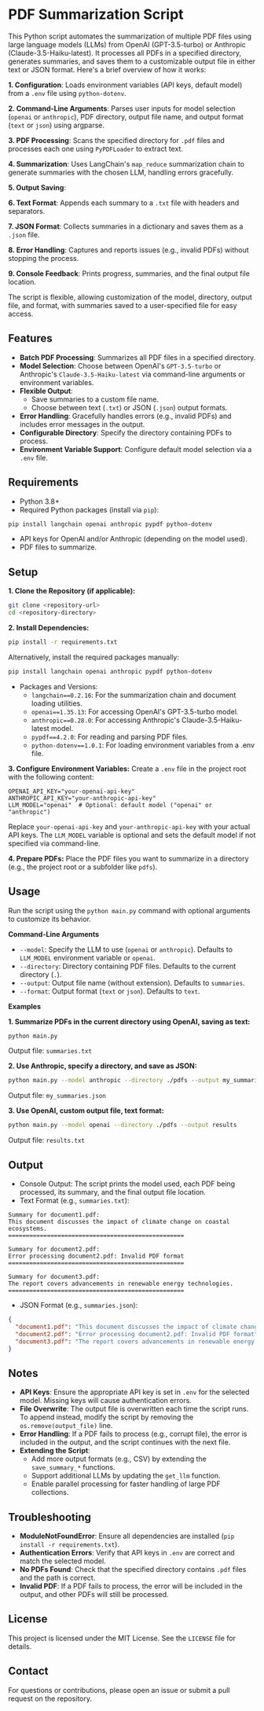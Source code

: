 # PDF Summarization Script

This Python script automates the summarization of multiple PDF files using large language models (LLMs) from OpenAI (GPT-3.5-turbo) or Anthropic (Claude-3.5-Haiku-latest). It processes all PDFs in a specified directory, generates summaries, and saves them to a customizable output file in either text or JSON format. Here's a brief overview of how it works:

**1. Configuration**: Loads environment variables (API keys, default model) from a `.env` file using `python-dotenv`.

**2. Command-Line Arguments**: Parses user inputs for model selection (`openai` or `anthropic`), PDF directory, output file name, and output format (`text` or `json`) using argparse.

**3. PDF Processing**: Scans the specified directory for `.pdf` files and processes each one using `PyPDFLoader` to extract text.

**4. Summarization**: Uses LangChain's `map_reduce` summarization chain to generate summaries with the chosen LLM, handling errors gracefully.

**5. Output Saving**:

**6. Text Format**: Appends each summary to a `.txt` file with headers and separators.

**7. JSON Format**: Collects summaries in a dictionary and saves them as a `.json` file.

**8. Error Handling**: Captures and reports issues (e.g., invalid PDFs) without stopping the process.

**9. Console Feedback**: Prints progress, summaries, and the final output file location.

The script is flexible, allowing customization of the model, directory, output file, and format, with summaries saved to a user-specified file for easy access.

## Features

- **Batch PDF Processing**: Summarizes all PDF files in a specified directory.
- **Model Selection**: Choose between OpenAI's `GPT-3.5-turbo` or Anthropic's `Claude-3.5-Haiku-latest` via command-line arguments or environment variables.
- **Flexible Output**:
    - Save summaries to a custom file name.
    - Choose between text (`.txt`) or JSON (`.json`) output formats.
- **Error Handling**: Gracefully handles errors (e.g., invalid PDFs) and includes error messages in the output.
- **Configurable Directory**: Specify the directory containing PDFs to process.
- **Environment Variable Support**: Configure default model selection via a `.env` file.

## Requirements

- Python 3.8+
- Required Python packages (install via `pip`):
```bash
pip install langchain openai anthropic pypdf python-dotenv
```
- API keys for OpenAI and/or Anthropic (depending on the model used).
- PDF files to summarize.

## Setup

**1. Clone the Repository (if applicable):**
```bash
git clone <repository-url>
cd <repository-directory>
```

**2. Install Dependencies:**
```bash
pip install -r requirements.txt
```

Alternatively, install the required packages manually:
```bash
pip install langchain openai anthropic pypdf python-dotenv
```

- Packages and Versions:
    - `langchain==0.2.16`: For the summarization chain and document loading utilities.
    - `openai==1.35.13`: For accessing OpenAI's GPT-3.5-turbo model.
    - `anthropic==0.28.0`: For accessing Anthropic's Claude-3.5-Haiku-latest model.
    - `pypdf==4.2.0`: For reading and parsing PDF files.
    - `python-dotenv==1.0.1`: For loading environment variables from a .env file.

**3. Configure Environment Variables:** Create a `.env` file in the project root with the following content:
```plain
OPENAI_API_KEY="your-openai-api-key"
ANTHROPIC_API_KEY="your-anthropic-api-key"
LLM_MODEL="openai"  # Optional: default model ("openai" or "anthropic")
```

Replace `your-openai-api-key` and `your-anthropic-api-key` with your actual API keys. The `LLM_MODEL` variable is optional and sets the default model if not specified via command-line.

**4. Prepare PDFs:** Place the PDF files you want to summarize in a directory (e.g., the project root or a subfolder like `pdfs`).


## Usage
Run the script using the `python main.py` command with optional arguments to customize its behavior.

**Command-Line Arguments**

- `--model`: Specify the LLM to use (`openai` or `anthropic`). Defaults to `LLM_MODEL` environment variable or `openai`.
- `--directory`: Directory containing PDF files. Defaults to the current directory (`.`).
- `--output`: Output file name (without extension). Defaults to `summaries`.
- `--format`: Output format (`text` or `json`). Defaults to `text`.

**Examples**

**1. Summarize PDFs in the current directory using OpenAI, saving as text:**
```bash
python main.py
```

Output file: `summaries.txt`

**2. Use Anthropic, specify a directory, and save as JSON:**
```bash
python main.py --model anthropic --directory ./pdfs --output my_summaries --format json
```

Output file: `my_summaries.json`

**3. Use OpenAI, custom output file, text format:**
```bash
python main.py --model openai --directory ./pdfs --output results
```

Output file: `results.txt`


## Output

- Console Output: The script prints the model used, each PDF being processed, its summary, and the final output file location.
- Text Format (e.g., `summaries.txt`):
```plain
Summary for document1.pdf:
This document discusses the impact of climate change on coastal ecosystems.
==================================================

Summary for document2.pdf:
Error processing document2.pdf: Invalid PDF format
==================================================

Summary for document3.pdf:
The report covers advancements in renewable energy technologies.
==================================================
```

- JSON Format (e.g., `summaries.json`):
```json
{
  "document1.pdf": "This document discusses the impact of climate change on coastal ecosystems.",
  "document2.pdf": "Error processing document2.pdf: Invalid PDF format",
  "document3.pdf": "The report covers advancements in renewable energy technologies."
}
```

## Notes

- **API Keys**: Ensure the appropriate API key is set in `.env` for the selected model. Missing keys will cause authentication errors.
- **File Overwrite**: The output file is overwritten each time the script runs. To append instead, modify the script by removing the `os.remove(output_file)` line.
- **Error Handling**: If a PDF fails to process (e.g., corrupt file), the error is included in the output, and the script continues with the next file.
- **Extending the Script**:
    - Add more output formats (e.g., CSV) by extending the `save_summary_*` functions.
    - Support additional LLMs by updating the `get_llm` function.
    - Enable parallel processing for faster handling of large PDF collections.

## Troubleshooting

- **ModuleNotFoundError**: Ensure all dependencies are installed (`pip install -r requirements.txt`).
- **Authentication Errors**: Verify that API keys in `.env` are correct and match the selected model.
- **No PDFs Found**: Check that the specified directory contains `.pdf` files and the path is correct.
- **Invalid PDF**: If a PDF fails to process, the error will be included in the output, and other PDFs will still be processed.

## License
This project is licensed under the MIT License. See the `LICENSE` file for details.

## Contact
For questions or contributions, please open an issue or submit a pull request on the repository.
